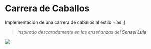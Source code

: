 # Carrera de Caballos
Implementación de una carrera de caballos al estilo +ías ;)
 
> *Inspirado descaradamente en las enseñanzas del **Sensei Luis***

![](https://www.plantuml.com/plantuml/png/ROyn3iCW34LtJe4oLWfI6Jj5oWKov08aPMX5GcNC_GlOSQis3DWyFSndIEW0ynPKN9v-HTsj3i23qpSzKjTfbpHJiLwFXDMPIYMZaQyfYmiXNkiOQfjqu5_FddjMFComnoBDfPBIY597N0F641DqwNjELNSwIu0_P5LPu-SgVKrDud4-TlZ5cL8CVh_dBRm1)